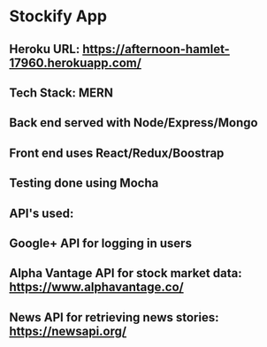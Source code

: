 # Stockify App

## Heroku URL: https://afternoon-hamlet-17960.herokuapp.com/

## Tech Stack: MERN

## Back end served with Node/Express/Mongo

## Front end uses React/Redux/Boostrap

## Testing done using Mocha

## API's used:

## Google+ API for logging in users

## Alpha Vantage API for stock market data: https://www.alphavantage.co/

## News API for retrieving news stories: https://newsapi.org/
